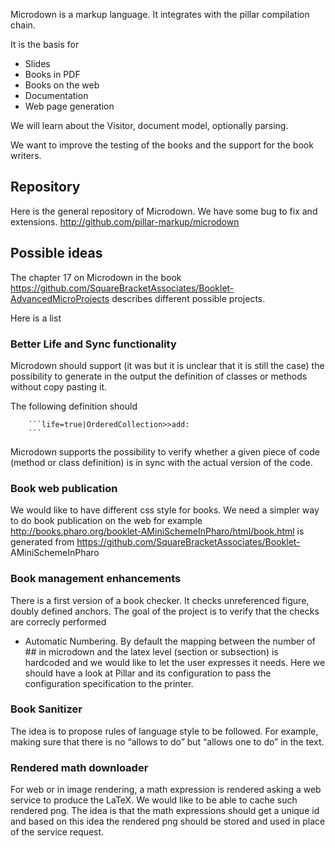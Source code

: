 Microdown is a markup language. It integrates with the pillar
compilation chain.

It is the basis for
- Slides 
- Books in PDF
- Books on the web
- Documentation 
- Web page generation

We will learn about the Visitor, document model, optionally parsing.

We want to improve the testing of the books and the support for the book writers.

## Repository

 Here is the general repository of Microdown.
We have some bug to fix and extensions.
	http://github.com/pillar-markup/microdown



## Possible ideas

The chapter 17 on Microdown in the book https://github.com/SquareBracketAssociates/Booklet-AdvancedMicroProjects describes different possible projects.

Here is a list

### Better Life and Sync functionality

Microdown should support (it was but it is unclear that it is still the case) the possibility to generate in the output
the definition of classes or methods without copy pasting it. 

The following definition should 
```
	```life=true|OrderedCollection>>add:
	```
```

Microdown supports the possibility to verify whether a given piece of code (method or class definition) 
is in sync with the actual version of the code. 

### Book web publication

We would like to have different css style for books. We need a simpler way to do book publication on the web
for example http://books.pharo.org/booklet-AMiniSchemeInPharo/html/book.html is generated from https://github.com/SquareBracketAssociates/Booklet-
AMiniSchemeInPharo


### Book management enhancements

There is a first version of a book checker. It checks unreferenced figure, doubly defined anchors. The goal of the project is to verify that the checks are correcly
performed

- Automatic Numbering. By default the mapping between the number of ## in microdown and the latex level (section or subsection) is hardcoded and we would like to let the user expresses it needs. Here we should have a look at Pillar and its configuration to pass the configuration specification to the printer. 

### Book Sanitizer

The idea is to propose rules of language style to be followed. For example, making sure that there is no
“allows to do” but “allows one to do” in the text. 

### Rendered math downloader

For web or in image rendering,  a math expression is rendered asking a web service to produce the LaTeX.  We would like to be able to cache such rendered png. The idea is that the math expressions should get a unique id and based on this idea the rendered png should be stored and used in place of the service request.